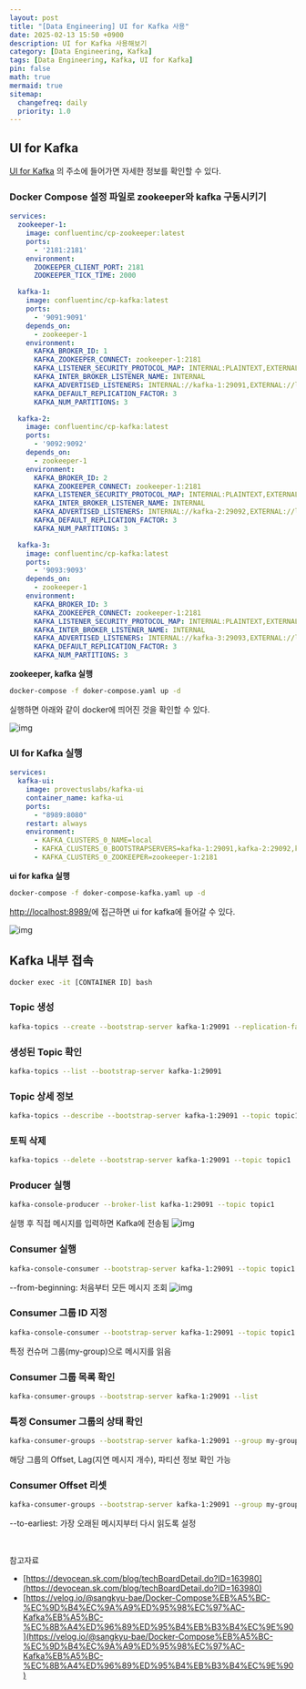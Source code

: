 ```yaml
---
layout: post
title: "[Data Engineering] UI for Kafka 사용"
date: 2025-02-13 15:50 +0900
description: UI for Kafka 사용해보기
category: [Data Engineering, Kafka]
tags: [Data Engineering, Kafka, UI for Kafka]
pin: false
math: true
mermaid: true
sitemap:
  changefreq: daily
  priority: 1.0
---
```


## UI for Kafka
[UI for Kafka](https://github.com/provectus/kafka-ui) 의 주소에 들어가면 자세한 정보를 확인할 수 있다.
### Docker Compose 설정 파일로 zookeeper와 kafka 구동시키기
```yaml
services:
  zookeeper-1:
    image: confluentinc/cp-zookeeper:latest
    ports:
      - '2181:2181'
    environment:
      ZOOKEEPER_CLIENT_PORT: 2181
      ZOOKEEPER_TICK_TIME: 2000

  kafka-1:
    image: confluentinc/cp-kafka:latest
    ports:
      - '9091:9091'
    depends_on:
      - zookeeper-1
    environment:
      KAFKA_BROKER_ID: 1
      KAFKA_ZOOKEEPER_CONNECT: zookeeper-1:2181
      KAFKA_LISTENER_SECURITY_PROTOCOL_MAP: INTERNAL:PLAINTEXT,EXTERNAL:PLAINTEXT
      KAFKA_INTER_BROKER_LISTENER_NAME: INTERNAL
      KAFKA_ADVERTISED_LISTENERS: INTERNAL://kafka-1:29091,EXTERNAL://localhost:9091
      KAFKA_DEFAULT_REPLICATION_FACTOR: 3
      KAFKA_NUM_PARTITIONS: 3

  kafka-2:
    image: confluentinc/cp-kafka:latest
    ports:
      - '9092:9092'
    depends_on:
      - zookeeper-1
    environment:
      KAFKA_BROKER_ID: 2
      KAFKA_ZOOKEEPER_CONNECT: zookeeper-1:2181
      KAFKA_LISTENER_SECURITY_PROTOCOL_MAP: INTERNAL:PLAINTEXT,EXTERNAL:PLAINTEXT
      KAFKA_INTER_BROKER_LISTENER_NAME: INTERNAL
      KAFKA_ADVERTISED_LISTENERS: INTERNAL://kafka-2:29092,EXTERNAL://localhost:9092
      KAFKA_DEFAULT_REPLICATION_FACTOR: 3
      KAFKA_NUM_PARTITIONS: 3

  kafka-3:
    image: confluentinc/cp-kafka:latest
    ports:
      - '9093:9093'
    depends_on:
      - zookeeper-1
    environment:
      KAFKA_BROKER_ID: 3
      KAFKA_ZOOKEEPER_CONNECT: zookeeper-1:2181
      KAFKA_LISTENER_SECURITY_PROTOCOL_MAP: INTERNAL:PLAINTEXT,EXTERNAL:PLAINTEXT
      KAFKA_INTER_BROKER_LISTENER_NAME: INTERNAL
      KAFKA_ADVERTISED_LISTENERS: INTERNAL://kafka-3:29093,EXTERNAL://localhost:9093
      KAFKA_DEFAULT_REPLICATION_FACTOR: 3
      KAFKA_NUM_PARTITIONS: 3
```

**zookeeper, kafka 실행**
```bash
docker-compose -f doker-compose.yaml up -d
```
실행하면 아래와 같이 docker에 띄어진 것을 확인할 수 있다.

![img](/assets/img/data_engineering/kafka/kafka_in_docker.png)


### UI for Kafka 실행
```yaml
services:
  kafka-ui:
    image: provectuslabs/kafka-ui
    container_name: kafka-ui
    ports:
      - "8989:8080"
    restart: always
    environment:
      - KAFKA_CLUSTERS_0_NAME=local
      - KAFKA_CLUSTERS_0_BOOTSTRAPSERVERS=kafka-1:29091,kafka-2:29092,kafka-3:29093
      - KAFKA_CLUSTERS_0_ZOOKEEPER=zookeeper-1:2181
```
**ui for kafka 실행**
```bash
docker-compose -f doker-compose-kafka.yaml up -d
```
[http://localhost:8989/](http://localhost:8989/)에 접근하면 ui for kafka에 들어갈 수 있다.

![img](/assets/img/data_engineering/kafka/ui_for_kafka.png)

## Kafka 내부 접속
```bash
docker exec -it [CONTAINER ID] bash
```
### Topic 생성
```bash
kafka-topics --create --bootstrap-server kafka-1:29091 --replication-factor 3 --partitions 3 --topic topic1
```

### 생성된 Topic 확인
```bash
kafka-topics --list --bootstrap-server kafka-1:29091
```

### Topic 상세 정보
```bash
kafka-topics --describe --bootstrap-server kafka-1:29091 --topic topic1
```
### 토픽 삭제
```bash
kafka-topics --delete --bootstrap-server kafka-1:29091 --topic topic1
```
### Producer 실행
```bash
kafka-console-producer --broker-list kafka-1:29091 --topic topic1
```
실행 후 직접 메시지를 입력하면 Kafka에 전송됨
![img](/assets//img/data_engineering/kafka/producer.png)

### Consumer 실행
```bash
kafka-console-consumer --bootstrap-server kafka-1:29091 --topic topic1 --from-beginning
```
--from-beginning: 처음부터 모든 메시지 조회
![img](/assets/img/data_engineering/kafka/consumer.png)

### Consumer 그룹 ID 지정
```bash
kafka-console-consumer --bootstrap-server kafka-1:29091 --topic topic1 --group my-group --from-beginning
```
특정 컨슈머 그룹(my-group)으로 메시지를 읽음

###  Consumer 그룹 목록 확인
```bash
kafka-consumer-groups --bootstrap-server kafka-1:29091 --list
```
###  특정 Consumer 그룹의 상태 확인
```bash
kafka-consumer-groups --bootstrap-server kafka-1:29091 --group my-group --describe
```
해당 그룹의 Offset, Lag(지연 메시지 개수), 파티션 정보 확인 가능
###  Consumer Offset 리셋
```bash
kafka-consumer-groups --bootstrap-server kafka-1:29091 --group my-group --reset-offsets --to-earliest --execute --topic topic1
```
--to-earliest: 가장 오래된 메시지부터 다시 읽도록 설정

&nbsp;

참고자료

- [https://devocean.sk.com/blog/techBoardDetail.do?ID=163980](https://devocean.sk.com/blog/techBoardDetail.do?ID=163980)
- [https://velog.io/@sangkyu-bae/Docker-Compose%EB%A5%BC-%EC%9D%B4%EC%9A%A9%ED%95%98%EC%97%AC-Kafka%EB%A5%BC-%EC%8B%A4%ED%96%89%ED%95%B4%EB%B3%B4%EC%9E%90](https://velog.io/@sangkyu-bae/Docker-Compose%EB%A5%BC-%EC%9D%B4%EC%9A%A9%ED%95%98%EC%97%AC-Kafka%EB%A5%BC-%EC%8B%A4%ED%96%89%ED%95%B4%EB%B3%B4%EC%9E%90)